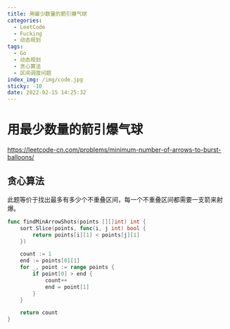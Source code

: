 ```yaml
---
title: 用最少数量的箭引爆气球
categories:
  - LeetCode
  - Fucking
  - 动态规划
tags:
  - Go
  - 动态规划
  - 贪心算法
  - 区间调度问题
index_img: /img/code.jpg
sticky: -10
date: 2022-02-15 14:25:32
---
```


# 用最少数量的箭引爆气球

https://leetcode-cn.com/problems/minimum-number-of-arrows-to-burst-balloons/

## 贪心算法

此题等价于找出最多有多少个不重叠区间，每一个不重叠区间都需要一支箭来射爆。

```go
func findMinArrowShots(points [][]int) int {
    sort.Slice(points, func(i, j int) bool {
        return points[i][1] < points[j][1]
    })

    count := 1
    end := points[0][1]
    for _, point := range points {
        if point[0] > end {
            count++
            end = point[1]
        }
    }

    return count
}
```
